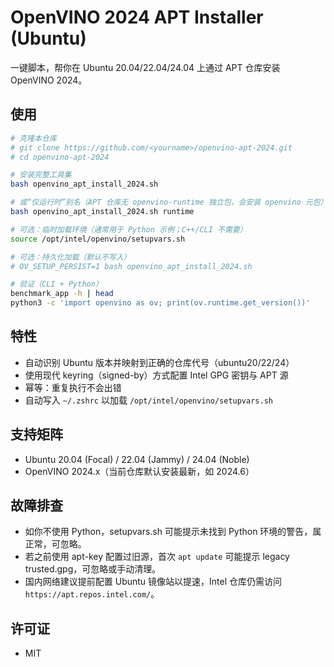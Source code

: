 # OpenVINO 2024 APT Installer (Ubuntu)

一键脚本，帮你在 Ubuntu 20.04/22.04/24.04 上通过 APT 仓库安装 OpenVINO 2024。

## 使用

```bash
# 克隆本仓库
# git clone https://github.com/<yourname>/openvino-apt-2024.git
# cd openvino-apt-2024

# 安装完整工具集
bash openvino_apt_install_2024.sh

# 或“仅运行时”别名（APT 仓库无 openvino-runtime 独立包，会安装 openvino 元包）
bash openvino_apt_install_2024.sh runtime

# 可选：临时加载环境（通常用于 Python 示例；C++/CLI 不需要）
source /opt/intel/openvino/setupvars.sh

# 可选：持久化加载（默认不写入）
# OV_SETUP_PERSIST=1 bash openvino_apt_install_2024.sh

# 验证（CLI + Python）
benchmark_app -h | head
python3 -c 'import openvino as ov; print(ov.runtime.get_version())'
```

## 特性
- 自动识别 Ubuntu 版本并映射到正确的仓库代号（ubuntu20/22/24）
- 使用现代 keyring（signed-by）方式配置 Intel GPG 密钥与 APT 源
- 幂等：重复执行不会出错
- 自动写入 `~/.zshrc` 以加载 `/opt/intel/openvino/setupvars.sh`

## 支持矩阵
- Ubuntu 20.04 (Focal) / 22.04 (Jammy) / 24.04 (Noble)
- OpenVINO 2024.x（当前仓库默认安装最新，如 2024.6）

## 故障排查
- 如你不使用 Python，setupvars.sh 可能提示未找到 Python 环境的警告，属正常，可忽略。
- 若之前使用 apt-key 配置过旧源，首次 `apt update` 可能提示 legacy trusted.gpg，可忽略或手动清理。
- 国内网络建议提前配置 Ubuntu 镜像站以提速，Intel 仓库仍需访问 `https://apt.repos.intel.com/`。

## 许可证
- MIT

